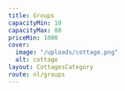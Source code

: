 ```yaml
---
title: Groups
capacityMin: 10
capacityMax: 80
priceMin: 1000
cover:
  image: "/uploads/cottage.png"
  alt: cottage
layout: CottagesCategory
route: nl/groups
---
```


